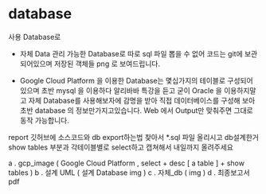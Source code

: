 # database

사용 Database로 
 - 자체 Data 관리 가능한 Database로 따로 sql 파일 뽑을 수 없어 코드는 
	git에 보관되어있으며 저장된 객체들 png 로 보여드립니다.

 - Google Cloud Platform 을 이용한 Database는 몇십가지의 테이블로 구성되어있으며
	초반 mysql 을 이용하다 알리바바 특강을 듣고 굳이 Oracle 을 이용하지말고
	자체 Database를 사용해보자에 감명을 받아 직접 데이터베이스를 구성해 보아
	초반 database 의 정보만가지고있습니다. Web 에서 Output만 맞춰주면 그대로
	동작 가능합니다.
	
  
report 
깃허브에 소스코드와 db export하는법 찾아서 *.sql 파일 올리시고 db설계한거 show tables 부분과 각테이블별로 select하고  캡쳐해서 내일까지 올려주세요
 
 a . gcp_image ( Google Cloud Platform , select + desc [ a table ] + show tables )
 b . 설계 UML ( 설계 Database img ) 
 c . 자체_db ( img ) 
 d . 최종보고서pdf

